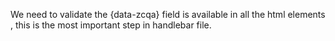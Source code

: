 We need to validate the {data-zcqa} field is available in all the html elements , this is the most important step in handlebar file.

